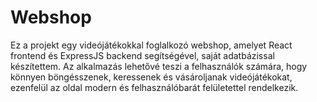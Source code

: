 # Webshop
Ez a projekt egy videójátékokkal foglalkozó webshop, amelyet React frontend és ExpressJS backend segítségével, saját adatbázissal készítettem. Az alkalmazás lehetővé teszi a felhasználók számára, hogy könnyen böngésszenek, keressenek és vásároljanak videójátékokat, ezenfelül az oldal modern és felhasználóbarát felületettel rendelkezik.
